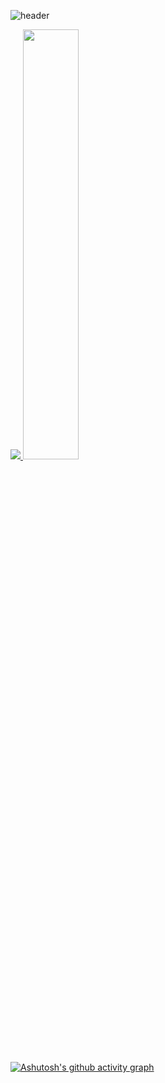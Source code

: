 ![header](https://capsule-render.vercel.app/api?type=waving&color=auto&height=300&section=header&text=Hi%20%20I'm%20Wonsoek&fontSize=90)

<a href='s'>
  <img src="https://github-readme-stats.vercel.app/api/top-langs/?username=cerdure&exclude_repo=cerdure.github.io&layout=compact&theme=transparent" />
 </a>
 <a href='s'>
  <img src="https://github-readme-stats.vercel.app/api?username=cerdure&theme=transparent&show_icons=true" width="42%" />
  </a>

[![Ashutosh's github activity graph](https://github-readme-activity-graph.cyclic.app/graph?username=cerdure)](https://github.com/ashutosh00710/github-readme-activity-graph)


<!--
**Cerdure/Cerdure** is a ✨ _special_ ✨ repository because its `README.md` (this file) appears on your GitHub profile.

Here are some ideas to get you started:

- 🔭 I’m currently working on ...
- 🌱 I’m currently learning ...
- 👯 I’m looking to collaborate on ...
- 🤔 I’m looking for help with ...
- 💬 Ask me about ...
- 📫 How to reach me: ...
- 😄 Pronouns: ...
- ⚡ Fun fact: ...
-->

